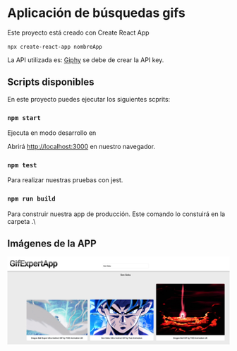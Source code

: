# Aplicación de búsquedas gifs

Este proyecto está creado con Create React App

`npx create-react-app nombreApp`

La API utilizada es: [Giphy](https://developers.giphy.com/) se debe de crear la API key.

## Scripts disponibles

En este proyecto puedes ejecutar los siguientes scprits:

### `npm start`

Ejecuta en modo desarrollo en 

Abrirá [http://localhost:3000](http://localhost:3000) en nuestro navegador.


### `npm test`
Para realizar nuestras pruebas con jest.

### `npm run build`

Para construir nuestra app de producción.
Este comando lo constuirá en la carpeta .\

## Imágenes de la APP

![APP](assets/app.jpg)
